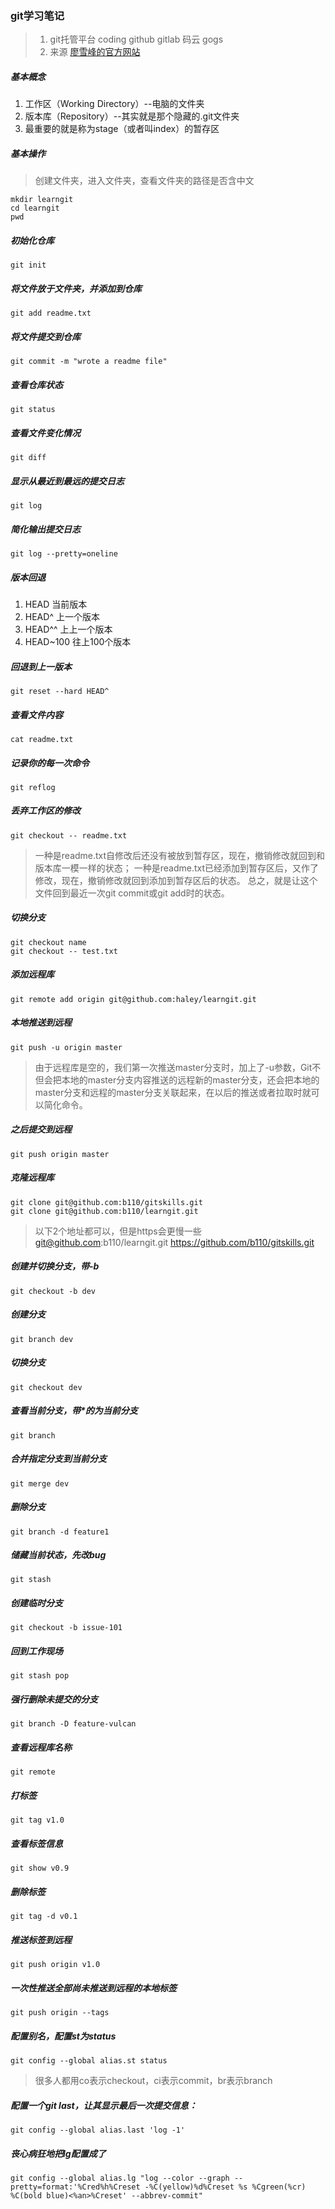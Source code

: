 ### git学习笔记
>1. git托管平台
coding  github gitlab 码云 gogs
>2. 来源 [廖雪峰的官方网站](https://www.liaoxuefeng.com/wiki/0013739516305929606dd18361248578c67b8067c8c017b000)
##### 基本概念
1. 工作区（Working Directory）--电脑的文件夹
1. 版本库（Repository）--其实就是那个隐藏的.git文件夹
1. 最重要的就是称为stage（或者叫index）的暂存区

##### 基本操作
>创建文件夹，进入文件夹，查看文件夹的路径是否含中文
```
mkdir learngit
cd learngit
pwd
```
##### 初始化仓库
```
git init
```
##### 将文件放于文件夹，并添加到仓库
```
git add readme.txt
```

##### 将文件提交到仓库
```
git commit -m "wrote a readme file"
```

##### 查看仓库状态
```
git status
```
##### 查看文件变化情况
```
git diff
```
##### 显示从最近到最远的提交日志
```
git log
```
##### 简化输出提交日志
```
git log --pretty=oneline
```

##### 版本回退
1. HEAD 当前版本
1. HEAD^ 上一个版本
1. HEAD^^ 上上一个版本
1. HEAD~100 往上100个版本

##### 回退到上一版本
```
git reset --hard HEAD^
```
##### 查看文件内容
```
cat readme.txt
```
##### 记录你的每一次命令
```
git reflog
```
##### 丢弃工作区的修改
```
git checkout -- readme.txt
```
>一种是readme.txt自修改后还没有被放到暂存区，现在，撤销修改就回到和版本库一模一样的状态；
一种是readme.txt已经添加到暂存区后，又作了修改，现在，撤销修改就回到添加到暂存区后的状态。
总之，就是让这个文件回到最近一次git commit或git add时的状态。

##### 切换分支
```
git checkout name
git checkout -- test.txt
```
##### 添加远程库
```
git remote add origin git@github.com:haley/learngit.git
```
##### 本地推送到远程
```
git push -u origin master
```
>由于远程库是空的，我们第一次推送master分支时，加上了-u参数，Git不但会把本地的master分支内容推送的远程新的master分支，还会把本地的master分支和远程的master分支关联起来，在以后的推送或者拉取时就可以简化命令。

##### 之后提交到远程
```
git push origin master
```
##### 克隆远程库
```
git clone git@github.com:b110/gitskills.git
git clone git@github.com:b110/learngit.git
```
>以下2个地址都可以，但是https会更慢一些
git@github.com:b110/learngit.git
https://github.com/b110/gitskills.git

##### 创建并切换分支，带-b
```
git checkout -b dev
```
##### 创建分支
```
git branch dev
```
##### 切换分支
```
git checkout dev
```
##### 查看当前分支，带*的为当前分支
```
git branch
```

##### 合并指定分支到当前分支
```
git merge dev
```

##### 删除分支
```
git branch -d feature1
```

##### 储藏当前状态，先改bug
```
git stash
```

##### 创建临时分支
```
git checkout -b issue-101
```

##### 回到工作现场
```
git stash pop
```

##### 强行删除未提交的分支
```
git branch -D feature-vulcan
```

##### 查看远程库名称
```
git remote
```

##### 打标签
```
git tag v1.0
```

##### 查看标签信息
```
git show v0.9
```

##### 删除标签
```
git tag -d v0.1
```

##### 推送标签到远程
```
git push origin v1.0
```

##### 一次性推送全部尚未推送到远程的本地标签
```
git push origin --tags
```

##### 配置别名，配置st为status
```
git config --global alias.st status
```
>很多人都用co表示checkout，ci表示commit，br表示branch

##### 配置一个git last，让其显示最后一次提交信息：
```
git config --global alias.last 'log -1'
```
##### 丧心病狂地把lg配置成了
```
git config --global alias.lg "log --color --graph --pretty=format:'%Cred%h%Creset -%C(yellow)%d%Creset %s %Cgreen(%cr) %C(bold blue)<%an>%Creset' --abbrev-commit"
```
